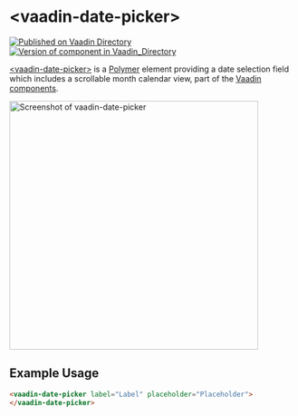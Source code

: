
# &lt;vaadin-date-picker&gt;

[![Published on Vaadin Directory](https://img.shields.io/badge/Vaadin%20Directory-published-00b4f0.svg)](https://vaadin.com/directory/component/vaadinvaadin-date-picker)
[![Version of component in Vaadin_Directory](https://img.shields.io/vaadin-directory/v/vaadinvaadin-date-picker.svg)](https://vaadin.com/directory/component/vaadinvaadin-date-picker)

[&lt;vaadin-date-picker&gt;](https://vaadin.com/components/vaadin-date-picker) is a [Polymer](http://polymer-project.org) element providing a date selection field which includes a scrollable month calendar view, part of the [Vaadin components](https://vaadin.com/components).


[<img src="https://raw.githubusercontent.com/vaadin/vaadin-date-picker/master/screenshot.png" width="439" alt="Screenshot of vaadin-date-picker">](https://vaadin.com/components/vaadin-date-picker)

## Example Usage
```html
<vaadin-date-picker label="Label" placeholder="Placeholder">
</vaadin-date-picker>
```
